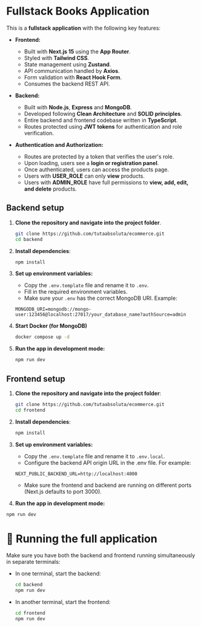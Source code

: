 
# Fullstack Books Application

This is a **fullstack application** with the following key features:

- **Frontend:**
  - Built with **Next.js 15** using the **App Router**.
  - Styled with **Tailwind CSS**.
  - State management using **Zustand**.
  - API communication handled by **Axios**.
  - Form validation with **React Hook Form**.
  - Consumes the backend REST API.

- **Backend:**
  - Built with **Node.js**, **Express** and **MongoDB**.
  - Developed following **Clean Architecture** and **SOLID principles**.
  - Entire backend and frontend codebase written in **TypeScript**.
  - Routes protected using **JWT tokens** for authentication and role verification.

- **Authentication and Authorization:**
  - Routes are protected by a token that verifies the user's role.
  - Upon loading, users see a **login or registration panel**.
  - Once authenticated, users can access the products page.
  - Users with **USER_ROLE** can only **view** products.
  - Users with **ADMIN_ROLE** have full permissions to **view, add, edit, and delete** products.

## Backend setup

1. **Clone the repository and navigate into the project folder**.

   ```bash
   git clone https://github.com/tutaabsoluta/ecommerce.git
   cd backend
   ```

2. **Install dependencies**:

   ```bash
   npm install
   ```

3. **Set up environment variables:**

   - Copy the `.env.template` file and rename it to `.env`.
   - Fill in the required environment variables.
   - Make sure your `.env` has the correct MongoDB URI. Example:

   ```env
   MONGODB_URI=mongodb://mongo-user:123456@localhost:27017/your_database_name?authSource=admin
   ```

4. **Start Docker (for MongoDB)**
   ```bash
   docker compose up -d
   ```

5. **Run the app in development mode:**

   ```bash
   npm run dev
   ```

## Frontend setup


1. **Clone the repository and navigate into the project folder**:

   ```bash
   git clone https://github.com/tutaabsoluta/ecommerce.git
   cd frontend
   ```

2. **Install dependencies**:

   ```bash
   npm install
   ```

3. **Set up environment variables:**

   - Copy the `.env.template` file and rename it to `.env.local`.
   - Configure the backend API origin URL in the .env file. For example:

   ```env
   NEXT_PUBLIC_BACKEND_URL=http://localhost:4000
   ```

   - Make sure the frontend and backend are running on different ports (Next.js defaults to port 3000).

4. **Run the app in development mode:**

```bash
npm run dev
```

# 🚀 Running the full application

Make sure you have both the backend and frontend running simultaneously in separate terminals:

- In one terminal, start the backend:

  ```bash
  cd backend
  npm run dev
  ```

- In another terminal, start the frontend:
   ```bash
   cd frontend
   npm run dev
   ```